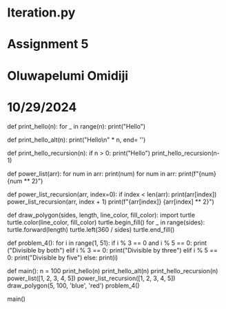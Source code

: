 # Iteration.py
# Assignment 5
# Oluwapelumi Omidiji
# 10/29/2024

def print_hello(n):
    for _ in range(n):
        print("Hello")
    

def print_hello_alt(n):
    print("Hello\n" * n, end= '')


def print_hello_recursion(n):
    if n > 0:
        print("Hello")
        print_hello_recursion(n-1)
    

def power_list(arr):
    for num in arr:
        print(num)
    for num in arr:
        print(f"{num} {num ** 2}")
    

def power_list_recursion(arr, index=0):
    if index < len(arr):
        print(arr[index])
        power_list_recursion(arr, index + 1)
        print(f"{arr[index]} {arr[index] ** 2}")
    

def draw_polygon(sides, length, line_color, fill_color):
    import turtle
    turtle.color(line_color, fill_color)
    turtle.begin_fill()
    for _ in range(sides):
        turtle.forward(length)
        turtle.left(360 / sides)
        turtle.end_fill()


def problem_4():
    for i in range(1, 51):
        if i % 3 == 0 and i % 5 == 0:
            print ("Divisible by both")
        elif i % 3 == 0:
            print("Divisible by three")
        elif i % 5 == 0:
            print("Divisible by five")
        else: 
            print(i)

    
def main():
        n = 100
        print_hello(n)
        print_hello_alt(n)
        print_hello_recursion(n)
        power_list([1, 2, 3, 4, 5])
        power_list_recursion([1, 2, 3, 4, 5])
        draw_polygon(5, 100, 'blue', 'red')
        problem_4()


main()
